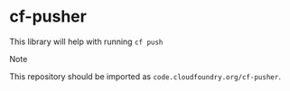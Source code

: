 # cf-pusher

This library will help with running `cf push`

> [!NOTE]
>
> This repository should be imported as `code.cloudfoundry.org/cf-pusher`.

